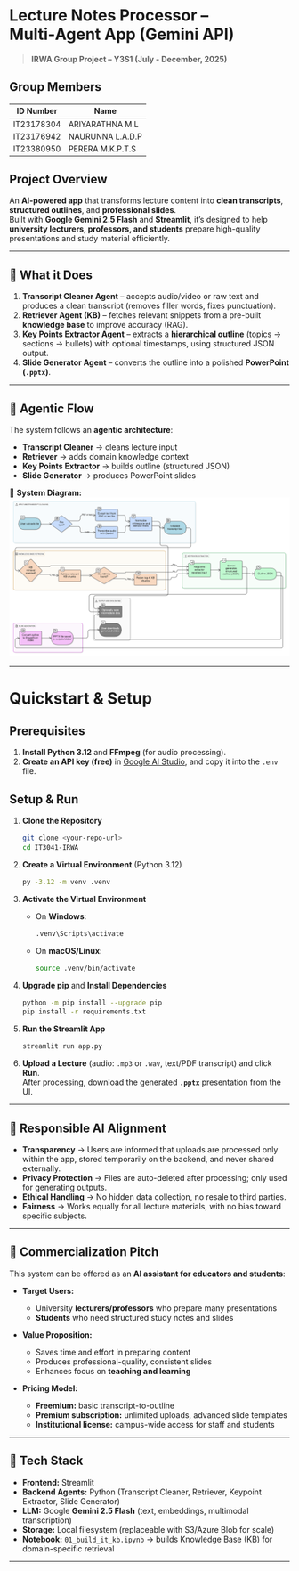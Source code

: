 # Lecture Notes Processor – Multi‑Agent App (Gemini API)

> **IRWA Group Project – Y3S1 (July - December, 2025)**

## Group Members

| ID Number       | Name             |
|----------------|------------------|
| IT23178304      | ARIYARATHNA M.L  |
| IT23176942      | NAURUNNA L.A.D.P |
| IT23380950      | PERERA M.K.P.T.S |



## Project Overview
An **AI-powered app** that transforms lecture content into **clean transcripts**, **structured outlines**, and **professional slides**.  
Built with **Google Gemini 2.5 Flash** and **Streamlit**, it’s designed to help **university lecturers, professors, and students** prepare high-quality presentations and study material efficiently.  

---

## 🔹 What it Does
1. **Transcript Cleaner Agent** – accepts audio/video or raw text and produces a clean transcript (removes filler words, fixes punctuation).  
2. **Retriever Agent (KB)** – fetches relevant snippets from a pre-built **knowledge base** to improve accuracy (RAG).  
3. **Key Points Extractor Agent** – extracts a **hierarchical outline** (topics → sections → bullets) with optional timestamps, using structured JSON output.  
4. **Slide Generator Agent** – converts the outline into a polished **PowerPoint (`.pptx`)**.  

---

## 🔹 Agentic Flow
The system follows an **agentic architecture**:

- **Transcript Cleaner** → cleans lecture input  
- **Retriever** → adds domain knowledge context  
- **Key Points Extractor** → builds outline (structured JSON)  
- **Slide Generator** → produces PowerPoint slides  

📌 **System Diagram:**  
![Agentic Flow](docs/agents_flow.png)  

---

# Quickstart & Setup

## Prerequisites
1. **Install Python 3.12** and **FFmpeg** (for audio processing).
2. **Create an API key (free)** in [Google AI Studio](https://console.cloud.google.com/), and copy it into the `.env` file.

## Setup & Run

1. **Clone the Repository**
   ```bash
   git clone <your-repo-url>
   cd IT3041-IRWA
   ```

2. **Create a Virtual Environment** (Python 3.12)
   ```bash
   py -3.12 -m venv .venv
   ```

3. **Activate the Virtual Environment**
   * On **Windows**:
     ```bash
     .venv\Scripts\activate
     ```
   * On **macOS/Linux**:
     ```bash
     source .venv/bin/activate
     ```

4. **Upgrade pip** and **Install Dependencies**
   ```bash
   python -m pip install --upgrade pip
   pip install -r requirements.txt
   ```

5. **Run the Streamlit App**
   ```bash
   streamlit run app.py
   ```

6. **Upload a Lecture** (audio: `.mp3` or `.wav`, text/PDF transcript) and click **Run**.  
   After processing, download the generated **`.pptx`** presentation from the UI.

---

## 🔹 Responsible AI Alignment
- **Transparency** → Users are informed that uploads are processed only within the app, stored temporarily on the backend, and never shared externally.  
- **Privacy Protection** → Files are auto-deleted after processing; only used for generating outputs.  
- **Ethical Handling** → No hidden data collection, no resale to third parties.  
- **Fairness** → Works equally for all lecture materials, with no bias toward specific subjects.  

---

## 🔹 Commercialization Pitch
This system can be offered as an **AI assistant for educators and students**:

- **Target Users:**  
  - University **lecturers/professors** who prepare many presentations  
  - **Students** who need structured study notes and slides  

- **Value Proposition:**  
  - Saves time and effort in preparing content  
  - Produces professional-quality, consistent slides  
  - Enhances focus on **teaching and learning**  

- **Pricing Model:**  
  - **Freemium:** basic transcript-to-outline  
  - **Premium subscription:** unlimited uploads, advanced slide templates  
  - **Institutional license:** campus-wide access for staff and students  

---

## 🔹 Tech Stack
- **Frontend:** Streamlit  
- **Backend Agents:** Python (Transcript Cleaner, Retriever, Keypoint Extractor, Slide Generator)  
- **LLM:** Google **Gemini 2.5 Flash** (text, embeddings, multimodal transcription)  
- **Storage:** Local filesystem (replaceable with S3/Azure Blob for scale)  
- **Notebook:** `01_build_it_kb.ipynb` → builds Knowledge Base (KB) for domain-specific retrieval  

---

